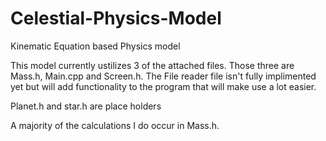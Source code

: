 # Celestial-Physics-Model
Kinematic Equation based Physics model

This model currently ustilizes 3 of the attached files. Those three are Mass.h, Main.cpp and Screen.h. The File reader file isn't fully implimented yet but will add functionality to 
the program that will make use a lot easier.

Planet.h and star.h are place holders

A majority of the calculations I do occur in Mass.h.
